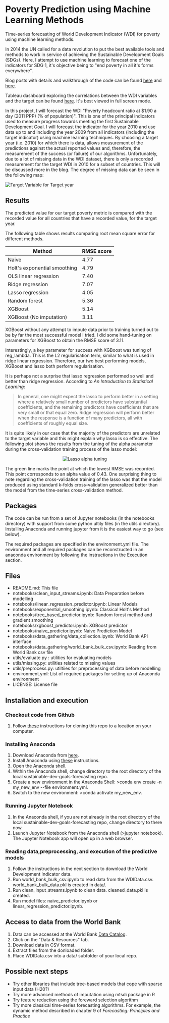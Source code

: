 # Poverty Prediction using Machine Learning Methods 
Time-series forecasting of World Development Indicator (WDI) for poverty using machine learning methods.

In 2014 the UN called for a data revolution to put the best available tools and methods to work in service of achieving the Sustainable Development Goals (SDGs). Here, I attempt to use machine learning to forecast one of the indicators for SDG 1, it's objective being to "end poverty in all it's forms everywhere".

Blog posts with details and walkthrough of the code can be found [here](https://medium.com/@fergus.oboyle/can-machine-learning-be-used-to-forecast-poverty-c7a54bbd6e6c) and [here](https://medium.com/@fergus.oboyle/classical-time-series-vs-machine-learning-methods-80290850bd5b).

Tableau dashboard exploring the correlations between the WDI variables and the target can be found [here](https://public.tableau.com/views/WorldDevelopmentIndicators_15628521058330/Dashboard1?:embed=y&:display_count=yes&publish=yes&:origin=viz_share_link). It's best viewed in full screen mode.

In this project, I will forecast the WDI "Poverty headcount ratio at $1.90 a day (2011 PPP) (% of population)". This is one of the principal indicators used to measure progress towards meeting the first Sustainable Development Goal. I will forecast the indicator for the year 2010 and use data up to and including the year 2009 from all indicators (including the target indicator) using machine learning techniques. By choosing a target year (i.e. 2010) for which there is data, allows measurement of the predictions against the actual reported values and, therefore, the measurement of the success (or failure) of our algorithms. Unfortunately, due to a lot of missing data in the WDI dataset, there is only a recorded measurement for the target WDI in 2010 for a subset of countries. This will be discussed more in the blog. The degree of  missing data can be seen in the following map:

![Target Variable for Target year](world_image.png)

## Results

The predicted value for our target poverty metric is compared with the recorded value for all countries that have a recorded value, for the target year.

The following table shows results comparing root mean square error for different methods.

| Method | RMSE score |
| ------ | -----------|
| Naive  | 4.77 |
| Holt's exponential smoothing | 4.79 |
| OLS linear regression | 7.40 |
| Ridge regression | 7.07 |
| Lasso regression | 4.05 |
| Random forest | 5.36 |
| XGBoost | 5.14 |
| XGBoost (No imputation) | 3.11 |

XGBoost without any attempt to impute data prior to training turned out to be by far the most successful model I tried. I did some hand-tuning on parameters for XGBoost to obtain the RMSE score of 3.11.

Interestingly, a key parameter for success with XGBoost was tuning of reg_lambda. This is the L2 regularisation term, similar to what is used in ridge linear regression. Therefore, our two best performing models, XGBoost and lasso both perform regularisation.

It is perhaps not a surprise that lasso regression performed so well and better than ridge regression. According to *An Introduction to Statistical Learning*:

> In general, one might expect the lasso to perform better in a setting where a relatively small number of predictors have substantial 
> coefficients, and the remaining predictors have coefficients that are very small or that equal zero. Ridge regression will perform 
> better when the response is a function of many predictors, all with coefficients of roughly equal size.

It is quite likely in our case that the majority of the predictors are unrelated to the target variable and this might explain why 
lasso is so effective. The following plot shows the results from the tuning of the alpha parameter during the cross-validation 
training process of the lasso model:

<p align="center">
  <img src="RMSE_lasso_alpha.png?raw=true" alt="Lasso alpha tuning"/>
</p>

The green line marks the point at which the lowest RMSE was recorded. This point corresponds to an alpha value of 0.43.
One surprising thing to note regarding the cross-validation training of the lasso was that the model produced using standard k-folds cross-validation generalized better than the model from the time-series cross-validation method.

## Packages

The code can be run from a set of Jupyter notebooks (in the notebooks directory) with support from some python ultily files (in the utils directory). Installing Anaconda and running jupyter from it is the easiest way to go (see below).

The required packages are specified in the environment.yml file. The environment and all required packages can be reconstructed in an anaconda environment by following the instructions in the Execution section. 

## Files

* README.md: This file    
* notebooks/clean_input_streams.ipynb: Data Preparation before modelling   
* notebooks/linear_regression_predictor.ipynb: Linear Models 
* notebooks/exponential_smoothing.ipynb: Classical Holt's Method
* notebooks/tree_based_predictor.ipynb: Random forest method and gradient smoothing
* notebooks/xgboost_predictor.ipynb: XGBoost predictor
* notebooks/naive_predictor.ipynb: Naive Prediction Model  
* notebooks/data_gathering/data_collection.ipynb: World Bank API interface   
* notebooks/data_gathering/world_bank_bulk_csv.ipynb: Reading from World Bank csv file 
* utils/evaluate.py : utilities for evaluating models  
* utils/missing.py: utilities related to missing values  
* utils/preprocess.py: utiltiies for preprocessing of data before modelling   
* environment.yml: List of required packages for setting up of Anaconda environment  
* LICENSE: License file   

## Installation and execution

### Checkout code from Github

1. Follow [these](https://help.github.com/en/articles/cloning-a-repository) instructions for cloning this repo to a location on your computer.

### Installing Anaconda

1. Download Anaconda from [here](https://www.anaconda.com/distribution/).
2. Install Anaconda using [these](https://docs.anaconda.com/anaconda/install/) instructions.
3. Open the Anaconda shell.
3. Within the Anaconda shell, change directory to the root directory of the local sustainable-dev-goals-forecasting repo.
4. Create a new environment in the Anaconda Shell: >conda env create -n my_new_env --file environment.yml.
5. Switch to the new environment: >conda activate my_new_env.

### Running Jupyter Notebook

1. In the Anaconda shell, if you are not already in the root directory of the local sustainable-dev-goals-forecasting repo, change directory to there now.
2. Launch Jupyter Notebook from the Anaconda shell (>jupyter notebook). The Jupyter Notebook app will open up in a web browser. 

### Reading data,preprocessing, and execution of the predictive models

1. Follow the instructions in the next section to download the World Development Indicator data.
2. Run world_bank_bulk_csv.ipynb to read data from the WDIData.csv. world_bank_bulk_data.pkl is created in data/.
3. Run clean_input_streams.ipynb to clean data. cleaned_data.pkl is created.
4. Run model files: naive_predictor.ipynb or linear_regression_predictor.ipynb.

## Access to data from the World Bank

1. Data can be accessed at the World Bank [Data Catalog](https://datacatalog.worldbank.org/dataset/world-development-indicators).
2. Click on the "Data & Resources" tab.
3. Download data in CSV format.
4. Extract files from the donloaded folder.
5. Place WDIData.csv into a data/ subfolder of your local repo.

## Possible next steps

* Try other libraries that include tree-based models that cope with sparse input data (H20?) 
* Try more advanced methods of imputation using mtsdi package in R  
* Try feature reduction using the foreward selection algorithm    
* Try  more classical time-series forecasting algorithms. For example, the dynamic method described in chapter 9 of *Forecasting: Principles and Practice*  

